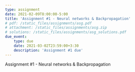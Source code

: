 ```yaml
---
type: assignment
date: 2021-02-09T8:00:00-5:00
title: 'Assignment #1 - Neural networks & Backpropagation'
# pdf: /static_files/assignments/asg.pdf
# attachment: /static_files/assignments/asg.zip
# solutions: /static_files/assignments/asg_solutions.pdf
due_event: 
    type: due
    date: 2021-03-02T23:59:00+3:30
    description: 'Assignment #1 due'
---
```

Assignment #1 - Neural networks & Backpropagation